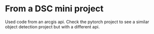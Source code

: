 # From a DSC mini project

Used code from an arcgis api.
Check the pytorch project to see a similar object detection project but with a different api.
